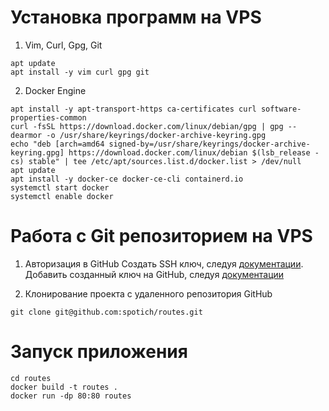 # Установка программ на VPS

 1. Vim, Curl, Gpg, Git
``` shell
apt update
apt install -y vim curl gpg git
```

2. Docker Engine
``` shell
apt install -y apt-transport-https ca-certificates curl software-properties-common
curl -fsSL https://download.docker.com/linux/debian/gpg | gpg --dearmor -o /usr/share/keyrings/docker-archive-keyring.gpg
echo "deb [arch=amd64 signed-by=/usr/share/keyrings/docker-archive-keyring.gpg] https://download.docker.com/linux/debian $(lsb_release -cs) stable" | tee /etc/apt/sources.list.d/docker.list > /dev/null
apt update
apt install -y docker-ce docker-ce-cli containerd.io
systemctl start docker
systemctl enable docker
```


# Работа с Git репозиторием на VPS

1. Авторизация в GitHub
Создать SSH ключ, следуя [документации](https://docs.github.com/en/authentication/connecting-to-github-with-ssh/generating-a-new-ssh-key-and-adding-it-to-the-ssh-agent). Добавить созданный ключ на GitHub, следуя [документации](https://docs.github.com/en/authentication/connecting-to-github-with-ssh/adding-a-new-ssh-key-to-your-github-account)

2. Клонирование проекта с удаленного репозитория GitHub
``` shell
git clone git@github.com:spotich/routes.git
```


# Запуск приложения

``` shell
cd routes
docker build -t routes .
docker run -dp 80:80 routes
```

